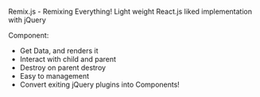 Remix.js - Remixing Everything!
Light weight React.js liked implementation with jQuery

Component:
- Get Data, and renders it
- Interact with child and parent
- Destroy on parent destroy
- Easy to management
- Convert exiting jQuery plugins into Components!